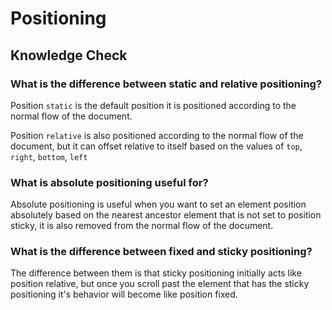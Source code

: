 # Positioning

## Knowledge Check

### What is the difference between static and relative positioning?

Position `static` is the default position it is positioned according to the normal flow of the document.

Position `relative` is also positioned according to the normal flow of the document, but it can offset relative to itself based on the values of `top`, `right`, `bottom`, `left` 

### What is absolute positioning useful for?

Absolute positioning is useful when you want to set an element position absolutely based on the nearest ancestor element that is not set to position sticky, it is also removed from the normal flow of the document.

### What is the difference between fixed and sticky positioning?

The difference between them is that sticky positioning initially acts like position relative, but once you scroll past the element that has the sticky positioning it's behavior will become like position fixed.